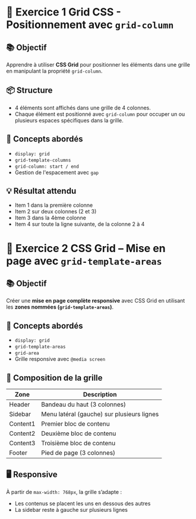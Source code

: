 # 🎯 Exercice 1 Grid CSS - Positionnement avec `grid-column`

## 📚 Objectif

Apprendre à utiliser **CSS Grid** pour positionner les éléments dans une grille en manipulant la propriété `grid-column`.

## 📦 Structure

- 4 éléments sont affichés dans une grille de 4 colonnes.
- Chaque élément est positionné avec `grid-column` pour occuper un ou plusieurs espaces spécifiques dans la grille.

## 🧠 Concepts abordés

- `display: grid`
- `grid-template-columns`
- `grid-column: start / end`
- Gestion de l'espacement avec `gap`

## 💡 Résultat attendu

- Item 1 dans la première colonne
- Item 2 sur deux colonnes (2 et 3)
- Item 3 dans la 4ème colonne
- Item 4 sur toute la ligne suivante, de la colonne 2 à 4

# 🧱 Exercice 2 CSS Grid – Mise en page avec `grid-template-areas`

## 📚 Objectif

Créer une **mise en page complète responsive** avec CSS Grid en utilisant les **zones nommées (`grid-template-areas`)**.

## 🧠 Concepts abordés

- `display: grid`
- `grid-template-areas`
- `grid-area`
- Grille responsive avec `@media screen`

## 🧩 Composition de la grille

| Zone     | Description                                |
| -------- | ------------------------------------------ |
| Header   | Bandeau du haut (3 colonnes)               |
| Sidebar  | Menu latéral (gauche) sur plusieurs lignes |
| Content1 | Premier bloc de contenu                    |
| Content2 | Deuxième bloc de contenu                   |
| Content3 | Troisième bloc de contenu                  |
| Footer   | Pied de page (3 colonnes)                  |

## 🖥 Responsive

À partir de `max-width: 768px`, la grille s’adapte :

- Les contenus se placent les uns en dessous des autres
- La sidebar reste à gauche sur plusieurs lignes
